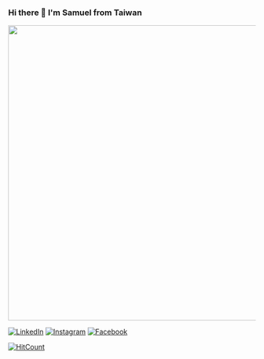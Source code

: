 ### Hi there 👋 I'm Samuel from Taiwan

<img src="https://i.imgur.com/YBHfh3P.gif" width="600">

<a href="https://www.linkedin.com/in/samuelhsnu/" target="_blank"><img src="https://img.shields.io/badge/LinkedIn-%230077B5.svg?&style=flat-square&logo=linkedin&logoColor=white" alt="LinkedIn"></a>
<a href="https://www.instagram.com/samuelhsnu/" target="_blank"><img src="https://img.shields.io/badge/Instagram-%23E4405F.svg?&style=flat-square&logo=instagram&logoColor=white" alt="Instagram"></a>
<a href="https://www.facebook.com/samuelhsnu" target="_blank"><img src="https://img.shields.io/badge/Facebook-%23E4405F.svg?&style=flat-square&logo=facebook&logoColor=white&color=4267B2" alt="Facebook"></a>

[![HitCount](http://hits.dwyl.com/SamuelLin/SamuelLin.svg)](http://hits.dwyl.com/SamuelLin/SamuelLin)
